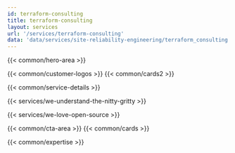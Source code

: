 ```yaml
---
id: terraform-consulting
title: terraform-consulting
layout: services
url: '/services/terraform-consulting'
data: 'data/services/site-reliability-engineering/terraform_consulting.json'
---
```


<!-- Build Better Cloud Native Products Faster -->
{{< common/hero-area >}}
<!-- Trusted by leading companies -->
{{< common/customer-logos >}}
{{< common/cards2 >}}
<!-- By your side in your Microservices adoption journey -->
{{< common/service-details >}}
<!-- We Understand the Nitty-Gritty! -->
{{< services/we-understand-the-nitty-gritty >}}
<!-- We Love Open Source -->
{{< services/we-love-open-source >}}
<!-- Why Choose AppsCode as your Microservices Adoption Partner? -->


<!-- Ready to Build Better Cloud Native Products? -->
{{< common/cta-area >}}
{{< common/cards >}}




<!-- Team with the Diverse Set of Technical Expertise -->
{{< common/expertise >}}

